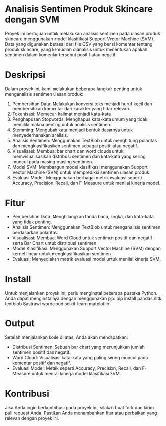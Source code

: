 # Analisis Sentimen Produk Skincare dengan SVM

Proyek ini bertujuan untuk melakukan analisis sentimen pada ulasan produk skincare menggunakan model klasifikasi Support Vector Machine (SVM). Data yang digunakan berasal dari file CSV yang berisi komentar tentang produk skincare, yang kemudian dianalisis untuk menentukan apakah sentimen dalam komentar tersebut positif atau negatif.

# Deskripsi
Dalam proyek ini, kami melakukan beberapa langkah penting untuk menganalisis sentimen ulasan produk:

1. Pembersihan Data: Melakukan konversi teks menjadi huruf kecil dan membersihkan komentar dari karakter yang tidak relevan.
2. Tokenisasi: Memecah kalimat menjadi kata-kata.
3. Penghapusan Stopwords: Menghapus kata-kata umum yang tidak memiliki makna penting untuk analisis sentimen.
4. Stemming: Mengubah kata menjadi bentuk dasarnya untuk menyederhanakan analisis.
5. Analisis Sentimen: Menggunakan TextBlob untuk menghitung polaritas dan mengklasifikasikan sentimen sebagai positif atau negatif.
6. Visualisasi: Membuat bar chart dan word clouds untuk memvisualisasikan distribusi sentimen dan kata-kata yang sering muncul pada masing-masing sentimen.
7. Model SVM: Membangun model klasifikasi menggunakan Support Vector Machine (SVM) untuk memprediksi sentimen ulasan produk.
8. Evaluasi Model: Menggunakan berbagai metrik evaluasi seperti Accuracy, Precision, Recall, dan F-Measure untuk menilai kinerja model.

# Fitur
- Pembersihan Data: Menghilangkan tanda baca, angka, dan kata-kata yang tidak penting.
- Analisis Sentimen: Menggunakan TextBlob untuk menganalisis sentimen berdasarkan polaritas.
- Visualisasi: Membuat Word Cloud untuk sentimen positif dan negatif serta Bar Chart untuk distribusi sentimen.
- Model Klasifikasi: Menggunakan Support Vector Machine (SVM) dengan kernel linear untuk mengklasifikasikan sentimen.
- Evaluasi: Menyediakan metrik evaluasi model untuk menilai kinerja SVM.

# Install 
Untuk menjalankan proyek ini, perlu menginstal beberapa pustaka Python. Anda dapat menginstalnya dengan menggunakan pip:
pip install pandas nltk textblob Sastrawi wordcloud scikit-learn matplotlib

# Output
Setelah menjalankan kode di atas, Anda akan mendapatkan:

- Distribusi Sentimen: Sebuah bar chart yang menunjukkan jumlah sentimen positif dan negatif.
- Word Cloud: Visualisasi kata-kata yang paling sering muncul pada komentar positif dan negatif.
- Evaluasi Model: Metrik seperti Accuracy, Precision, Recall, dan F-Measure untuk menilai kinerja model klasifikasi SVM.

# Kontribusi
Jika Anda ingin berkontribusi pada proyek ini, silakan buat fork dan kirim pull request Anda. Pastikan Anda menambahkan fitur atau perbaikan yang relevan dengan proyek ini.




